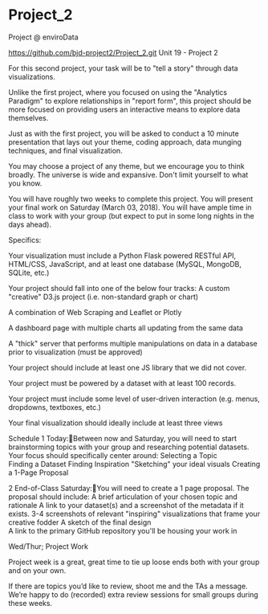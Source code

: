 # Project_2
Project @ enviroData

https://github.com/bjd-project2/Project_2.git
Unit 19 - Project 2

For this second project, your task will be to "tell a story" through data visualizations.

Unlike the first project, where you focused on using the "Analytics Paradigm" to explore relationships in "report form", this project should be more focused on providing users an interactive means to explore data themselves.

Just as with the first project, you will be asked to conduct a 10 minute presentation that lays out your theme, coding approach, data munging techniques, and final visualization.

You may choose a project of any theme, but we encourage you to think broadly. The universe is wide and expansive. Don't limit yourself to what you know.

You will have roughly two weeks to complete this project. You will present your final work on Saturday (March 03, 2018). You will have ample time in class to work with your group (but expect to put in some long nights in the days ahead).

Specifics:

Your visualization must include a Python Flask powered RESTful API, HTML/CSS, JavaScript, and at least one database (MySQL, MongoDB, SQLite, etc.)

Your project should fall into one of the below four tracks:
A custom "creative" D3.js project (i.e. non-standard graph or chart)

A combination of Web Scraping and Leaflet or Plotly

A dashboard page with multiple charts all updating from the same data

A "thick" server that performs multiple manipulations on data in a database prior to visualization (must be approved)

Your project should include at least one JS library that we did not cover.

Your project must be powered by a dataset with at least 100 records.

Your project must include some level of user-driven interaction (e.g. menus, dropdowns, textboxes, etc.)

Your final visualization should ideally include at least three views

Schedule
1 Today:Between now and Saturday, you will need to start brainstorming topics with your group and researching potential datasets. Your focus should specifically center around:
Selecting a Topic 	
Finding a Dataset
Finding Inspiration
"Sketching" your ideal visuals
Creating a 1-Page Proposal

2 End-of-Class Saturday:You will need to create a 1 page proposal. The proposal should include:
A brief articulation of your chosen topic and rationale
A link to your dataset(s) and a screenshot of the metadata if it exists.
3-4 screenshots of relevant "inspiring" visualizations that frame your creative fodder
A sketch of the final design 	
A link to the primary GitHub repository you'll be housing your work in

Wed/Thur; Project Work

Project week is a great, great time to tie up loose ends both with your group and on your own.

If there are topics you’d like to review, shoot me and the TAs a message. We’re happy to do (recorded) extra review sessions for small groups during these weeks.
